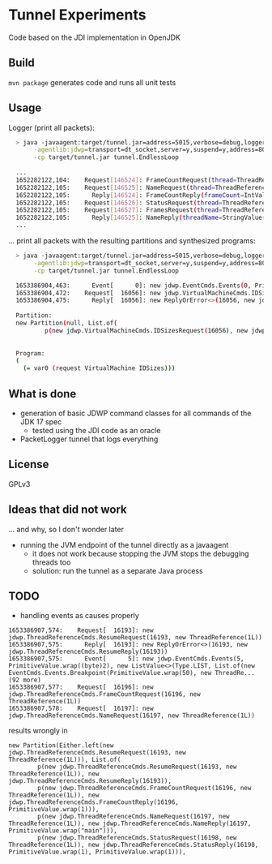Tunnel Experiments
==================
Code based on the JDI implementation in OpenJDK

Build
-----
`mvn package` generates code and runs all unit tests

Usage
-----
Logger (print all packets):
```sh
  > java -javaagent:target/tunnel.jar=address=5015,verbose=debug,logger \
       -agentlib:jdwp=transport=dt_socket,server=y,suspend=y,address=8001 \
       -cp target/tunnel.jar tunnel.EndlessLoop
       
  ...
  1652282122,104:    Request[146524]: FrameCountRequest(thread=ThreadReference(1))
  1652282122,105:    Request[146525]: NameRequest(thread=ThreadReference(1))
  1652282122,105:      Reply[146524]: FrameCountReply(frameCount=IntValue(1))
  1652282122,105:    Request[146526]: StatusRequest(thread=ThreadReference(1))
  1652282122,105:    Request[146527]: FramesRequest(thread=ThreadReference(1), startFrame=IntValue(0), length=IntValue(1))
  1652282122,105:      Reply[146525]: NameReply(threadName=StringValue(main))
  ...
```

... print all packets with the resulting partitions and synthesized programs:
```sh
  > java -javaagent:target/tunnel.jar=address=5015,verbose=debug,logger,mode=code,--partitions,--programs \
       -agentlib:jdwp=transport=dt_socket,server=y,suspend=y,address=8001 \
       -cp target/tunnel.jar tunnel.EndlessLoop

  1653386904,463:      Event[      0]: new jdwp.EventCmds.Events(0, PrimitiveValue.wrap((byte)2), new ListValue<>(Type.LIST, List.of(new EventCmds.Events.VMStart(PrimitiveValue.wrap(0), new ThreadRefere... (-26 more)
  1653386904,472:    Request[  16056]: new jdwp.VirtualMachineCmds.IDSizesRequest(16056)
  1653386904,475:      Reply[  16056]: new ReplyOrError<>(16056, new jdwp.VirtualMachineCmds.IDSizesReply(16056, PrimitiveValue.wrap(8), PrimitiveValue.wrap(8), PrimitiveValue.wrap(8), PrimitiveValue.wr... (-6 more)
  
  Partition:
  new Partition(null, List.of(
          p(new jdwp.VirtualMachineCmds.IDSizesRequest(16056), new jdwp.VirtualMachineCmds.IDSizesReply(16056, PrimitiveValue.wrap(8), PrimitiveValue.wrap(8), PrimitiveValue.wrap(8), PrimitiveValue.wrap(8), PrimitiveValue.wrap(8)))))
  
  
  Program:
  (
    (= var0 (request VirtualMachine IDSizes)))

```

What is done
------------
- generation of basic JDWP command classes for all commands of the JDK 17 spec
  - tested using the JDI code as an oracle
- PacketLogger tunnel that logs everything

License
-------
GPLv3

Ideas that did not work
-----------------------
... and why, so I don't wonder later

- running the JVM endpoint of the tunnel directly as a javaagent
  - it does not work because stopping the JVM stops the debugging threads too
  - solution: run the tunnel as a separate Java process

TODO
----
- handling events as causes properly
```
1653386907,574:    Request[  16193]: new jdwp.ThreadReferenceCmds.ResumeRequest(16193, new ThreadReference(1L))
1653386907,575:      Reply[  16193]: new ReplyOrError<>(16193, new jdwp.ThreadReferenceCmds.ResumeReply(16193))
1653386907,575:      Event[      5]: new jdwp.EventCmds.Events(5, PrimitiveValue.wrap((byte)2), new ListValue<>(Type.LIST, List.of(new EventCmds.Events.Breakpoint(PrimitiveValue.wrap(50), new ThreadRe... (92 more)
1653386907,577:    Request[  16196]: new jdwp.ThreadReferenceCmds.FrameCountRequest(16196, new ThreadReference(1L))
1653386907,578:    Request[  16197]: new jdwp.ThreadReferenceCmds.NameRequest(16197, new ThreadReference(1L))
```
results wrongly in
```
new Partition(Either.left(new jdwp.ThreadReferenceCmds.ResumeRequest(16193, new ThreadReference(1L))), List.of(
        p(new jdwp.ThreadReferenceCmds.ResumeRequest(16193, new ThreadReference(1L)), new jdwp.ThreadReferenceCmds.ResumeReply(16193)),
        p(new jdwp.ThreadReferenceCmds.FrameCountRequest(16196, new ThreadReference(1L)), new jdwp.ThreadReferenceCmds.FrameCountReply(16196, PrimitiveValue.wrap(1))),
        p(new jdwp.ThreadReferenceCmds.NameRequest(16197, new ThreadReference(1L)), new jdwp.ThreadReferenceCmds.NameReply(16197, PrimitiveValue.wrap("main"))),
        p(new jdwp.ThreadReferenceCmds.StatusRequest(16198, new ThreadReference(1L)), new jdwp.ThreadReferenceCmds.StatusReply(16198, PrimitiveValue.wrap(1), PrimitiveValue.wrap(1))),
```